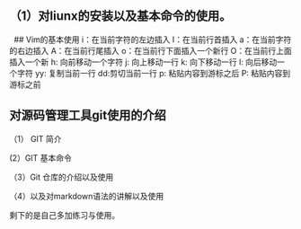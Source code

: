 ## （1）对liunx的安装以及基本命令的使用。
    
   
   ## Vim的基本使用
    i：在当前字符的左边插入
    I：在当前行首插入
    a：在当前字符的右边插入
    A：在当前行尾插入
    o：在当前行下面插入一个新行
    O：在当前行上面插入一个新
    h: 向前移动一个字符
    j: 向上移动一行
    k: 向下移动一行
    l: 向后移动一个字符
    yy: 复制当前一行
    dd:剪切当前一行
    p: 粘贴内容到游标之后
    P: 粘贴内容到游标之前
      
   ## 对源码管理工具git使用的介绍
  （1） GIT 简介
  
  (2）GIT 基本命令
  
  （3）Git 仓库的介绍以及使用
  
  （4）以及对markdown语法的讲解以及使用
  
  剩下的是自己多加练习与使用。

    
   
